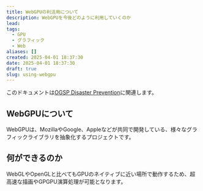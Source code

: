 ```yaml
---
title: WebGPUの利活用について
description: WebGPUを今後どのように利用していくのか
lead: 
tags:
  - GPU
  - グラフィック
  - Web
aliases: []
created: 2025-04-01 18:37:30
date: 2025-04-01 18:37:30
draft: true
slug: using-webgpu
---
```

このドキュメントは[OGSP Disaster Prevention](disaster-prevention/OGSP%20Disaster%20Prevention.md)に関連します。
## WebGPUについて
WebGPUは、MozillaやGoogle、Appleなどが共同で開発している、様々なグラフィックライブラリを抽象化するプロジェクトです。  
## 何ができるのか
WebGLやOpenGLと比べてもGPUのネイティブに近い場所で動作するため、超高速な描画やGPGPU演算処理が可能となります。
